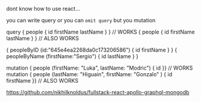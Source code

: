 dont know how to use react... 


<!-- ------------------------------------------------------------------------ -->
you can write query or you can `omit query` 
but you <MUST mention> mutation

query { people { id firstName lastName } }                      // WORKS
{ people { id firstName lastName } }                            // ALSO WORKS

{ peopleByID (id:"645e4ea2268da0c173206586") { id firstName } }
{ peopleByName (firstName:"Sergio") { id lastName } }

<!-- ------------------------------------------------------------------------ -->

mutation { people (firstName: "Luka", lastName: "Modric") { id }}                       // WORKS
mutation { people (lastName: "Higuain", firstName: "Gonzalo" ) { id firstName }}        // ALSO WORKS


https://github.com/nikhilknoldus/fullstack-react-apollo-graphql-mongodb